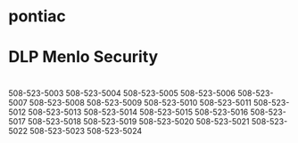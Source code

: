 # pontiac
# DLP Menlo Security
#
508-523-5003
508-523-5004
508-523-5005
508-523-5006
508-523-5007
508-523-5008
508-523-5009
508-523-5010
508-523-5011
508-523-5012
508-523-5013
508-523-5014
508-523-5015
508-523-5016
508-523-5017
508-523-5018
508-523-5019
508-523-5020
508-523-5021
508-523-5022
508-523-5023
508-523-5024
